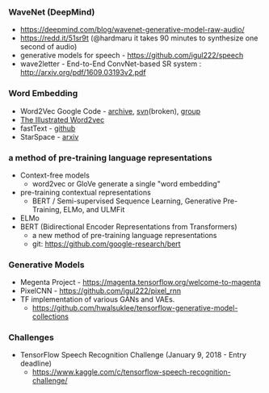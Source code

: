### WaveNet (DeepMind) 
* https://deepmind.com/blog/wavenet-generative-model-raw-audio/
* https://redd.it/51sr9t (@hardmaru it takes 90 minutes to synthesize one second of audio) 
* generative models for speech - https://github.com/igul222/speech
* wave2letter - End-to-End ConvNet-based SR system : http://arxiv.org/pdf/1609.03193v2.pdf


### Word Embedding 
* Word2Vec Google Code - [archive](https://code.google.com/archive/p/word2vec), [svn](http://word2vec.googlecode.com/svn/trunk)(broken), [group](https://groups.google.com/forum/#!forum/word2vec-toolkit)
* [The Illustrated Word2vec](http://jalammar.github.io/illustrated-word2vec/)
* fastText - [github](https://github.com/facebookresearch/fastText)
* StarSpace - [arxiv](https://arxiv.org/abs/1709.03856)

###  a method of pre-training language representations
* Context-free models
  - word2vec or GloVe generate a single "word embedding" 
* pre-training contextual representations
  - BERT / Semi-supervised Sequence Learning, Generative Pre-Training, ELMo, and ULMFit
* ELMo
* BERT (Bidirectional Encoder Representations from Transformers)
  - a new method of pre-training language representations
  - git: https://github.com/google-research/bert

### Generative Models
* Megenta Project - https://magenta.tensorflow.org/welcome-to-magenta
* PixelCNN - https://github.com/igul222/pixel_rnn
* TF implementation of various GANs and VAEs.
  - https://github.com/hwalsuklee/tensorflow-generative-model-collections

### Challenges
* TensorFlow Speech Recognition Challenge  (January 9, 2018 - Entry deadline)
  * https://www.kaggle.com/c/tensorflow-speech-recognition-challenge/

